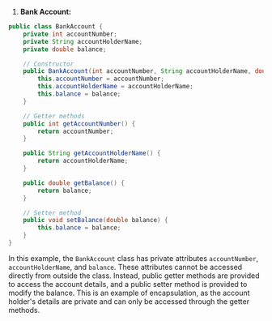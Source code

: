 
1.  **Bank Account:**

```java
public class BankAccount {
    private int accountNumber;
    private String accountHolderName;
    private double balance;

    // Constructor
    public BankAccount(int accountNumber, String accountHolderName, double balance) {
        this.accountNumber = accountNumber;
        this.accountHolderName = accountHolderName;
        this.balance = balance;
    }

    // Getter methods
    public int getAccountNumber() {
        return accountNumber;
    }

    public String getAccountHolderName() {
        return accountHolderName;
    }

    public double getBalance() {
        return balance;
    }

    // Setter method
    public void setBalance(double balance) {
        this.balance = balance;
    }
}
```

In this example, the `BankAccount` class has private attributes `accountNumber`, `accountHolderName`, and `balance`. These attributes cannot be accessed directly from outside the class. Instead, public getter methods are provided to access the account details, and a public setter method is provided to modify the balance. This is an example of encapsulation, as the account holder's details are private and can only be accessed through the getter methods.